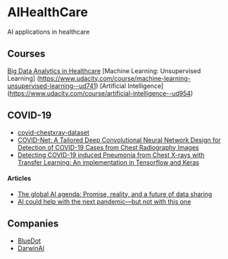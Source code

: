 # AIHealthCare
AI applications in healthcare 

## Courses
[Big Data Analytics in Healthcare](https://www.udacity.com/course/big-data-analytics-in-healthcare--ud758)
[Machine Learning: Unsupervised Learning] (https://www.udacity.com/course/machine-learning-unsupervised-learning--ud741)
[Artificial Intelligence] (https://www.udacity.com/course/artificial-intelligence--ud954)

## COVID-19

* [covid-chestxray-dataset](https://github.com/ieee8023/covid-chestxray-dataset)
* [COVID-Net: A Tailored Deep Convolutional Neural Network Design for Detection of COVID-19 Cases from Chest Radiography Images](https://arxiv.org/pdf/2003.09871.pdf)
* [Detecting COVID-19 induced Pneumonia from Chest X-rays with Transfer Learning: An implementation in Tensorflow and Keras](https://towardsdatascience.com/detecting-covid-19-induced-pneumonia-from-chest-x-rays-with-transfer-learning-an-implementation-311484e6afc1)

#### Articles 
* [The global AI agenda: Promise, reality, and a future of data sharing](https://www.technologyreview.com/s/615407/the-global-ai-agenda-promise-reality-and-a-future-of-data-sharing/)
* [AI could help with the next pandemic—but not with this one](https://www.technologyreview.com/s/615351/ai-could-help-with-the-next-pandemicbut-not-with-this-one/)

## Companies
* [BlueDot](https://bluedot.global/)
* [DarwinAI](https://www.darwinai.com/)
